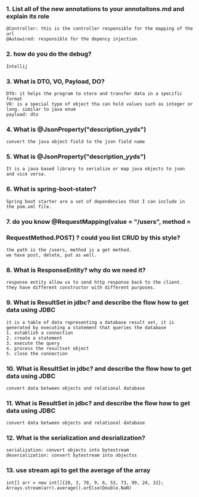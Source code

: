### 1. List all of the new annotations to your annotaitons.md and explain its role
```
@Controller: this is the controller responsible for the mapping of the url
@Autowired: responsible for the depency injection
```

### 2. how do you do the debug?
```
Intellij
```

### 3. What is DTO, VO, Payload, DO?
```
DTO: it helps the program to store and transfer data in a specific format
VO: is a special type of object tha can hold values such as integer or long. similar to java enum
payload: dto
```

### 4. What is @JsonProperty("description_yyds")
```
convert the java object field to the json field name
```

### 5. What is @JsonProperty("description_yyds")
```
It is a java based library to serialize or map java objects to json and vice versa.
```

### 6. What is spring-boot-stater?
```
Spring boot starter are a set of dependencies that I can include in the pom.xml file.
```

### 7. do you know @RequestMapping(value = "/users", method =
### RequestMethod.POST) ? could you list CRUD by this style?
```
the path is the /users, method is a get method.
we have post, delete, put as well.
```

### 8. What is ResponseEntity? why do we need it?
```
response entity allow us to send http response back to the client. they have different constructor with different purposes.
```

### 9. What is ResultSet in jdbc? and describe the flow how to get data using JDBC
```
it is a table of data representing a database result set, it is generated by executing a statement that queries the database
1. establish a connection
2. create a statement
3. execute the query
4. process the resultset object
5. close the connection
```

### 10. What is ResultSet in jdbc? and describe the flow how to get data using JDBC
```
convert data between objects and relational database
```

### 11. What is ResultSet in jdbc? and describe the flow how to get data using JDBC
```
convert data between objects and relational database
```

### 12. What is the serialization and desrialization?
```
serialization: convert objects into bytestream
deserialization: convert bytestream into objectss
```

### 13. use stream api to get the average of the array
```
int[] arr = new int[]{20, 3, 78, 9, 6, 53, 73, 99, 24, 32};
Arrays.stream(arr).average().orElse(Double.NaN)
```


